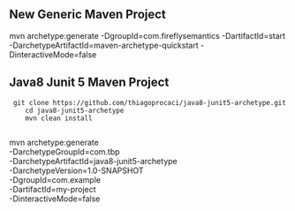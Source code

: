 ## New Generic Maven Project

mvn archetype:generate -DgroupId=com.fireflysemantics -DartifactId=start -DarchetypeArtifactId=maven-archetype-quickstart -DinteractiveMode=false

## Java8 Junit 5 Maven Project

```
 git clone https://github.com/thiagoprocaci/java8-junit5-archetype.git
    cd java8-junit5-archetype
    mvn clean install
    
``` 
mvn archetype:generate \
 -DarchetypeGroupId=com.tbp \
 -DarchetypeArtifactId=java8-junit5-archetype \
 -DarchetypeVersion=1.0-SNAPSHOT  \
 -DgroupId=com.example       \
 -DartifactId=my-project      \
 -DinteractiveMode=false
 ```
